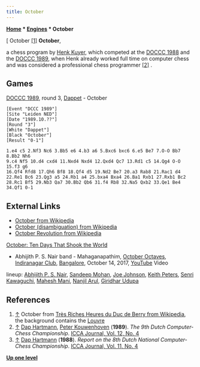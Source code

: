 ```yaml
---
title: October
---
```

**[Home](Home "Home") \* [Engines](Engines "Engines") \* October**



[ October <a id="cite-note-1" href="#cite-ref-1">[1]</a>
**October**,  

a chess program by [Henk Kuyer](Henk_Kuyer "Henk Kuyer"), which competed at the [DOCCC 1988](DOCCC_1988 "DOCCC 1988") and the [DOCCC 1989](DOCCC_1989 "DOCCC 1989"), when Henk already worked full time on computer chess and was considered a professional chess programmer <a id="cite-note-2" href="#cite-ref-2">[2]</a> . 



## Games


[DOCCC 1989](DOCCC_1989 "DOCCC 1989"), round 3, [Dappet](Dappet "Dappet") - October




```
[Event "DCCC 1989"]
[Site "Leiden NED"]
[Date "1989.10.??"]
[Round "3"]
[White "Dappet"]
[Black "October"]
[Result "0-1"]

1.e4 c5 2.Nf3 Nc6 3.Bb5 e6 4.b3 a6 5.Bxc6 bxc6 6.e5 Be7 7.O-O Bb7 8.Bb2 Nh6
9.c4 Nf5 10.d4 cxd4 11.Nxd4 Nxd4 12.Qxd4 Qc7 13.Rd1 c5 14.Qg4 O-O 15.f3 g6
16.Qf4 Rfd8 17.Qh6 Bf8 18.Qf4 d5 19.Nd2 Be7 20.a3 Rab8 21.Rac1 d4
22.Re1 Bc6 23.Qg3 a5 24.Rb1 a4 25.bxa4 Bxa4 26.Ba1 Rxb1 27.Rxb1 Bc2
28.Rc1 Bf5 29.Nb3 Qa7 30.Bb2 Qb6 31.f4 Rb8 32.Na5 Qxb2 33.Qe1 Be4
34.Qf1 0-1

```

## External Links


* [October from Wikipedia](https://en.wikipedia.org/wiki/October)
* [October (disambiguation) from Wikipedia](https://en.wikipedia.org/wiki/October_%28disambiguation%29)
* [October Revolution from Wikipedia](https://en.wikipedia.org/wiki/October_Revolution)


 [October: Ten Days That Shook the World](https://en.wikipedia.org/wiki/October:_Ten_Days_That_Shook_the_World)
* Abhijith P. S. Nair band - Mahaganapathim, [October Octaves](https://youtu.be/YeiKMM1KX00), [Indiranagar Club](https://en.wikipedia.org/wiki/Indiranagar), [Bangalore](https://en.wikipedia.org/wiki/Bangalore), October 14, 2017, [YouTube](https://en.wikipedia.org/wiki/YouTube) Video


 lineup: [Abhijith P. S. Nair](Category:Abhijith_P._S._Nair "Category:Abhijith P. S. Nair"), [Sandeep Mohan](Category:Sandeep_Mohan "Category:Sandeep Mohan"), [Joe Johnson](https://www.thehindu.com/features/metroplus/play-the-music/article7255493.ece), [Keith Peters](https://www.facebook.com/Keith-Peters-Indian-Bass-Guitar-Prodigy-148731035192579/), [Senri Kawaguchi](Category:Senri_Kawaguchi "Category:Senri Kawaguchi"), [Mahesh Mani](https://www.facebook.com/maheshmanitabla/), [Nanjil Arul](https://www.facebook.com/Nanjil-A-R-Arul-219188478244859/), [Giridhar Udupa](https://en.wikipedia.org/wiki/Ghatam_Udupa)
 
## References


1. <a id="cite-ref-1" href="#cite-note-1">↑</a> October from [Très Riches Heures du Duc de Berry from Wikipedia](https://en.wikipedia.org/wiki/Tr%C3%A8s_Riches_Heures_du_Duc_de_Berry), the background contains the [Louvre](https://en.wikipedia.org/wiki/Mus%C3%A9e_du_Louvre)
2. <a id="cite-ref-2" href="#cite-note-2">↑</a> [Dap Hartmann](Dap_Hartmann "Dap Hartmann"), [Peter Kouwenhoven](Peter_Kouwenhoven "Peter Kouwenhoven") (**1989**). *The 9th Dutch Computer-Chess Championship*. [ICCA Journal, Vol. 12, No. 4](ICGA_Journal#12_4 "ICGA Journal")
3. <a id="cite-ref-3" href="#cite-note-3">↑</a> [Dap Hartmann](Dap_Hartmann "Dap Hartmann") (**1988**). *Report on the 8th Dutch National Computer-Chess Championship*. [ICCA Journal, Vol. 11, No. 4](ICGA_Journal#11_4 "ICGA Journal")

**[Up one level](Engines "Engines")**







 
